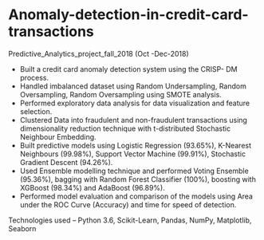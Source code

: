# Anomaly-detection-in-credit-card-transactions
Predictive_Analytics_project_fall_2018  (Oct -Dec-2018)

- Built a credit card anomaly detection system using the CRISP- DM process.
- Handled imbalanced dataset using Random Undersampling, Random Oversampling, Random Oversampling using SMOTE analysis.
- Performed exploratory data analysis for data visualization and feature selection.
- Clustered Data into fraudulent and non-fraudulent transactions using dimensionality reduction technique with t-distributed Stochastic Neighbour Embedding.
- Built predictive models using Logistic Regression (93.65%), K-Nearest Neighbours (99.98%), Support Vector Machine (99.91%), Stochastic Gradient Descent (94.26%).
- Used Ensemble modelling technique and performed Voting Ensemble (95.36%), bagging with Random Forest Classifier (100%), boosting with XGBoost (98.34%) and AdaBoost (96.89%).
- Performed model evaluation and comparison of the models using Area under the ROC Curve (Accuracy) and time for speed of detection.

Technologies used – Python 3.6, Scikit-Learn, Pandas, NumPy, Matplotlib, Seaborn
